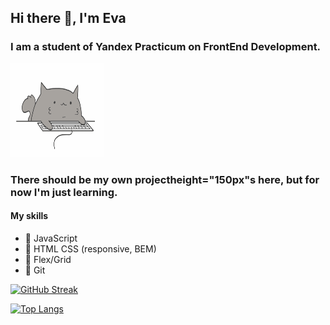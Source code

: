 ## Hi there 👋, I'm Eva

### I am a student of Yandex Practicum on FrontEnd Development.
<div>
<img src="./img/cot.gif" alt="coding cat" height="150px" width="150px">
</div>

### There should be my own projectheight="150px"s here, but for now I'm just learning.
#### My skills
- 🔹 JavaScript
- 🔹 HTML CSS (responsive, BEM)
- 🔹 Flex/Grid
- 🔹 Git


[![GitHub Streak](https://github-readme-streak-stats.herokuapp.com/?user=mintolime)](https://git.io/streak-stats)

[![Top Langs](https://github-readme-stats.vercel.app/api/top-langs/?username=mintolime&layout=compact)](https://github.com/anuraghazra/github-readme-stats)
